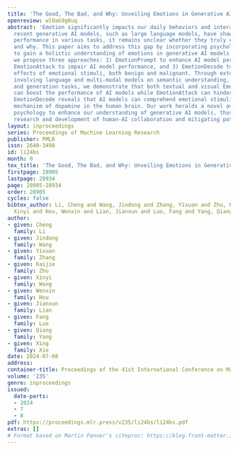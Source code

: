 ```yaml
---
title: 'The Good, The Bad, and Why: Unveiling Emotions in Generative AI'
openreview: wlOaG9g0uq
abstract: 'Emotion significantly impacts our daily behaviors and interactions. While
  recent generative AI models, such as large language models, have shown impressive
  performance in various tasks, it remains unclear whether they truly comprehend emotions
  and why. This paper aims to address this gap by incorporating psychological theories
  to gain a holistic understanding of emotions in generative AI models. Specifically,
  we propose three approaches: 1) EmotionPrompt to enhance AI model performance, 2)
  EmotionAttack to impair AI model performance, and 3) EmotionDecode to explain the
  effects of emotional stimuli, both benign and malignant. Through extensive experiments
  involving language and multi-modal models on semantic understanding, logical reasoning,
  and generation tasks, we demonstrate that both textual and visual EmotionPrompt
  can boost the performance of AI models while EmotionAttack can hinder it. More importantly,
  EmotionDecode reveals that AI models can comprehend emotional stimuli akin to the
  mechanism of dopamine in the human brain. Our work heralds a novel avenue for exploring
  psychology to enhance our understanding of generative AI models, thus boosting the
  research and development of human-AI collaboration and mitigating potential risks.'
layout: inproceedings
series: Proceedings of Machine Learning Research
publisher: PMLR
issn: 2640-3498
id: li24bs
month: 0
tex_title: 'The Good, The Bad, and Why: Unveiling Emotions in Generative {AI}'
firstpage: 28905
lastpage: 28934
page: 28905-28934
order: 28905
cycles: false
bibtex_author: Li, Cheng and Wang, Jindong and Zhang, Yixuan and Zhu, Kaijie and Wang,
  Xinyi and Hou, Wenxin and Lian, Jianxun and Luo, Fang and Yang, Qiang and Xie, Xing
author:
- given: Cheng
  family: Li
- given: Jindong
  family: Wang
- given: Yixuan
  family: Zhang
- given: Kaijie
  family: Zhu
- given: Xinyi
  family: Wang
- given: Wenxin
  family: Hou
- given: Jianxun
  family: Lian
- given: Fang
  family: Luo
- given: Qiang
  family: Yang
- given: Xing
  family: Xie
date: 2024-07-08
address:
container-title: Proceedings of the 41st International Conference on Machine Learning
volume: '235'
genre: inproceedings
issued:
  date-parts:
  - 2024
  - 7
  - 8
pdf: https://proceedings.mlr.press/v235/li24bs/li24bs.pdf
extras: []
# Format based on Martin Fenner's citeproc: https://blog.front-matter.io/posts/citeproc-yaml-for-bibliographies/
---
```

